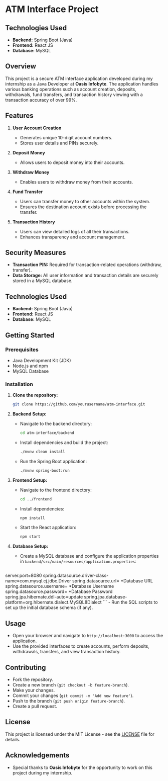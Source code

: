 # ATM Interface Project

## Technologies Used
- **Backend:** Spring Boot (Java)
- **Frontend:** React JS
- **Database:** MySQL

## Overview
This project is a secure ATM interface application developed during my internship as a Java Developer at **Oasis Infobyte**. The application handles various banking operations such as account creation, deposits, withdrawals, fund transfers, and transaction history viewing with a transaction accuracy of over 99%.

## Features
1. **User Account Creation**
   - Generates unique 10-digit account numbers.
   - Stores user details and PINs securely.

2. **Deposit Money**
   - Allows users to deposit money into their accounts.

3. **Withdraw Money**
   - Enables users to withdraw money from their accounts.

4. **Fund Transfer**
   - Users can transfer money to other accounts within the system.
   - Ensures the destination account exists before processing the transfer.

5. **Transaction History**
   - Users can view detailed logs of all their transactions.
   - Enhances transparency and account management.

## Security Measures
- **Transaction PIN:** Required for transaction-related operations (withdraw, transfer).
- **Data Storage:** All user information and transaction details are securely stored in a MySQL database.

## Technologies Used
- **Backend:** Spring Boot (Java)
- **Frontend:** React JS
- **Database:** MySQL

## Getting Started

### Prerequisites
- Java Development Kit (JDK)
- Node.js and npm
- MySQL Database

### Installation

1. **Clone the repository:**
    ```bash
    git clone https://github.com/yourusername/atm-interface.git
    ```

2. **Backend Setup:**
    - Navigate to the backend directory:
        ```bash
        cd atm-interface/backend
        ```
    - Install dependencies and build the project:
        ```bash
        ./mvnw clean install
        ```
    - Run the Spring Boot application:
        ```bash
        ./mvnw spring-boot:run
        ```

3. **Frontend Setup:**
    - Navigate to the frontend directory:
        ```bash
        cd ../frontend
        ```
    - Install dependencies:
        ```bash
        npm install
        ```
    - Start the React application:
        ```bash
        npm start
        ```

4. **Database Setup:**
    - Create a MySQL database and configure the application properties in `backend/src/main/resources/application.properties`:
        ```properties
server.port=8080
spring.datasource.driver-class-name=com.mysql.cj.jdbc.Driver
spring.datasource.url= *Database URL
spring.datasource.username= *Database Username
spring.datasource.password= *Database Password
spring.jpa.hibernate.ddl-auto=update
spring.jpa.database-platform=org.hibernate.dialect.MySQL8Dialect
        ```
    - Run the SQL scripts to set up the initial database schema (if any).

## Usage
- Open your browser and navigate to `http://localhost:3000` to access the application.
- Use the provided interfaces to create accounts, perform deposits, withdrawals, transfers, and view transaction history.

## Contributing
- Fork the repository.
- Create a new branch (`git checkout -b feature-branch`).
- Make your changes.
- Commit your changes (`git commit -m 'Add new feature'`).
- Push to the branch (`git push origin feature-branch`).
- Create a pull request.

## License
This project is licensed under the MIT License - see the [LICENSE](LICENSE) file for details.

## Acknowledgements
- Special thanks to **Oasis Infobyte** for the opportunity to work on this project during my internship.

